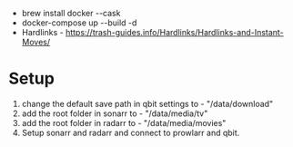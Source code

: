 * brew install docker --cask
* docker-compose up --build -d
* Hardlinks - https://trash-guides.info/Hardlinks/Hardlinks-and-Instant-Moves/

# Setup
1. change the default save path in qbit settings to - "/data/download"
2. add the root folder in sonarr to - "/data/media/tv"
3. add the root folder in radarr to - "/data/media/movies"
4. Setup sonarr and radarr and connect to prowlarr and qbit.